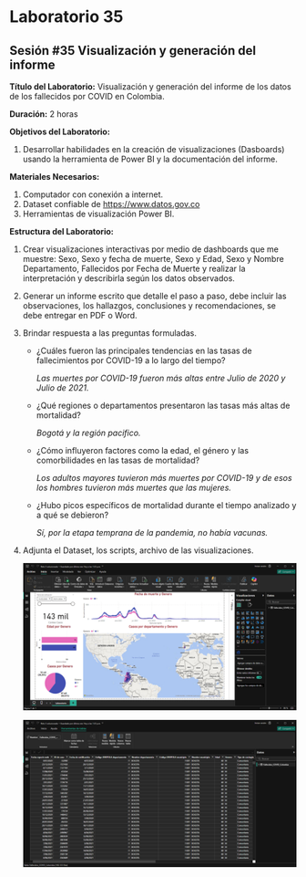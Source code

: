 # Laboratorio 35

## Sesión #35 Visualización y generación del informe

**Título del Laboratorio:** Visualización y generación del informe de los datos de los fallecidos por COVID en Colombia.

**Duración:** 2 horas

**Objetivos del Laboratorio:**

1. Desarrollar habilidades en la creación de visualizaciones (Dasboards) usando la herramienta de Power BI y la documentación del informe.

**Materiales Necesarios:**

1. Computador con conexión a internet.
2. Dataset confiable de https://www.datos.gov.co
3. Herramientas de visualización Power BI.

**Estructura del Laboratorio:**

1. Crear visualizaciones interactivas por medio de dashboards que me muestre: Sexo, Sexo y fecha de muerte, Sexo y Edad, Sexo y Nombre Departamento, Fallecidos por Fecha de Muerte y realizar la interpretación y describirla según los datos observados.

2. Generar un informe escrito que detalle el paso a paso, debe incluir las observaciones, los hallazgos, conclusiones y recomendaciones, se debe entregar en PDF o Word.

3. Brindar respuesta a las preguntas formuladas.

    - ¿Cuáles fueron las principales tendencias en las tasas de fallecimientos por COVID-19 a lo largo del tiempo?
    
        *Las muertes por COVID-19 fueron más altas entre Julio de 2020 y Julio de 2021.*
    
    - ¿Qué regiones o departamentos presentaron las tasas más altas de mortalidad?
    
        *Bogotá y la región pacifico.*
    
    - ¿Cómo influyeron factores como la edad, el género y las comorbilidades en las tasas de mortalidad?
    
        *Los adultos mayores tuvieron más muertes por COVID-19 y de esos los hombres tuvieron más muertes que las mujeres.*
    
    - ¿Hubo picos específicos de mortalidad durante el tiempo analizado y a qué se debieron?

        *Sí, por la etapa temprana de la pandemia, no había vacunas.*
    
4. Adjunta el Dataset, los scripts, archivo de las visualizaciones. 

    ![Captura de pantalla de Power BI 1](lab35-1.png)
    
    ![Captura de pantalla de Power BI 2](lab35-2.png)
